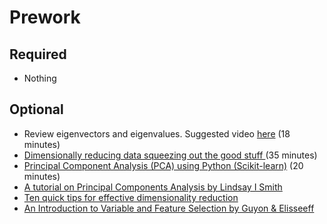Prework
======

Required
------

- Nothing

Optional
------

- Review eigenvectors and eigenvalues. Suggested video [here](https://www.youtube.com/watch?v=PFDu9oVAE-g&ab_channel=3Blue1Brown) (18 minutes)
- [Dimensionally reducing data squeezing out the good stuff ](https://www.youtube.com/watch?v=4QMFNg7tjbk) (35 minutes)
- [Principal Component Analysis (PCA) using Python (Scikit-learn)](https://www.youtube.com/watch?v=kApPBm1YsqU) (20 minutes)
- [A tutorial on Principal Components Analysis by
Lindsay I Smith](https://ourarchive.otago.ac.nz/bitstream/handle/10523/7534/OUCS-2002-12.pdf?sequence=1&isAllowed=y)
- [Ten quick tips for effective dimensionality reduction](https://journals.plos.org/ploscompbiol/article?id=10.1371/journal.pcbi.1006907)
- [An Introduction to Variable and Feature Selection by Guyon & Elisseeff](http://www.jmlr.org/papers/volume3/guyon03a/guyon03a.pdf)
